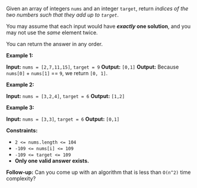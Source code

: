 Given an array of integers `nums` and an integer `target`, return _indices of the two numbers such that they add up to `target`_.

You may assume that each input would have **_exactly_ one solution**, and you may not use the _same_ element twice.

You can return the answer in any order.

**Example 1:**

**Input:** `nums = [2,7,11,15]`, `target = 9`
**Output:** `[0,1]`
**Output:** Because `nums[0]` + `nums[1]` == `9`, we return `[0, 1]`.

**Example 2:**

**Input:** `nums = [3,2,4]`, `target = 6`
**Output:** `[1,2]`

**Example 3:**

**Input:** `nums = [3,3]`, `target = 6`
**Output:** `[0,1]`

**Constraints:**

-   `2 <= nums.length <= 104`
-   `-109 <= nums[i] <= 109`
-   `-109 <= target <= 109`
-   **Only one valid answer exists.**

**Follow-up:** Can you come up with an algorithm that is less than `O(n^2)` time complexity?